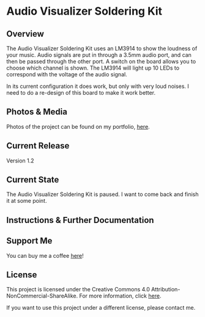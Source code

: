 # Audio Visualizer Soldering Kit

## Overview
The Audio Visualizer Soldering Kit uses an LM3914 to show the loudness of your music. Audio signals are put in through a 3.5mm audio port, and can then be passed through the other port. A switch on the board allows you to choose which channel is shown. The LM3914 will light up 10 LEDs to correspond with the voltage of the audio signal. 

In its current configuration it does work, but only with very loud noises. I need to do a re-design of this board to make it work better.

## Photos & Media
Photos of the project can be found on my portfolio, [here](https://www.jim-heaney.com/audio-visualizer-soldering-kit.html).

## Current Release
Version 1.2

## Current State
The Audio Visualizer Soldering Kit is paused. I want to come back and finish it at some point.

## Instructions & Further Documentation

## Support Me
You can buy me a coffee [here](https://www.buymeacoffee.com/jimheaney)!

## License
This project is licensed under the Creative Commons 4.0 Attribution-NonCommercial-ShareAlike. For more information, click [here](https://creativecommons.org/licenses/by-nc-sa/4.0/).

If you want to use this project under a different license, please contact me. 
